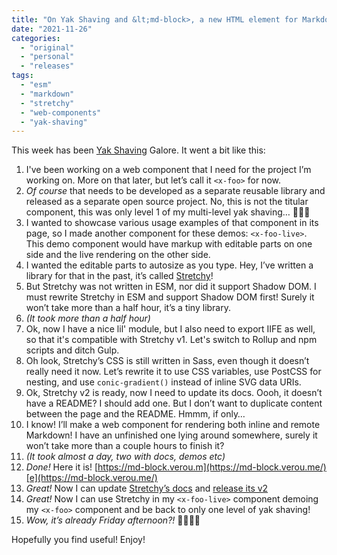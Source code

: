 ```yaml
---
title: "On Yak Shaving and &lt;md-block>, a new HTML element for Markdown"
date: "2021-11-26"
categories: 
  - "original"
  - "personal"
  - "releases"
tags: 
  - "esm"
  - "markdown"
  - "stretchy"
  - "web-components"
  - "yak-shaving"
---
```


This week has been [Yak Shaving](https://americanexpress.io/yak-shaving/) Galore. It went a bit like this:

1. I've been working on a web component that I need for the project I’m working on. More on that later, but let’s call it `<x-foo>` for now.
2. _Of course_ that needs to be developed as a separate reusable library and released as a separate open source project. No, this is not the titular component, this was only level 1 of my multi-level yak shaving… 🤦🏽‍♀️
3. I wanted to showcase various usage examples of that component in its page, so I made another component for these demos: `<x-foo-live>`. This demo component would have markup with editable parts on one side and the live rendering on the other side.
4. I wanted the editable parts to autosize as you type. Hey, I’ve written a library for that in the past, it’s called [Stretchy](https://github.com/leaverou/stretchy/)!
5. But Stretchy was not written in ESM, nor did it support Shadow DOM. I must rewrite Stretchy in ESM and support Shadow DOM first! Surely it won’t take more than a half hour, it’s a tiny library.
6. _(It took more than a half hour)_
7. Ok, now I have a nice lil' module, but I also need to export IIFE as well, so that it's compatible with Stretchy v1. Let's switch to Rollup and npm scripts and ditch Gulp.
8. Oh look, Stretchy’s CSS is still written in Sass, even though it doesn’t really need it now. Let’s rewrite it to use CSS variables, use PostCSS for nesting, and use `conic-gradient()` instead of inline SVG data URIs.
9. Ok, Stretchy v2 is ready, now I need to update its docs. Oooh, it doesn’t have a README? I should add one. But I don’t want to duplicate content between the page and the README. Hmmm, if only…
10. I know! I’ll make a web component for rendering both inline and remote Markdown! I have an unfinished one lying around somewhere, surely it won’t take more than a couple hours to finish it?
11. _(It took almost a day, two with docs, demos etc)_
12. _Done!_ Here it is! [https://md-block.verou.m](https://md-block.verou.me/)[e](https://md-block.verou.me/)
13. _Great!_ Now I can update [Stretchy’s docs](https://stretchy.verou.me/) and [release its v2](https://github.com/LeaVerou/stretchy/releases/tag/v2.0.0)
14. _Great!_ Now I can use Stretchy in my `<x-foo-live>` component demoing my `<x-foo>` component and be back to only one level of yak shaving!
15. _Wow, it’s already Friday afternoon?!_ 🤦🏽‍♀️😂

Hopefully you find [<md-block>](https://md-block.verou.me/) useful! Enjoy!
